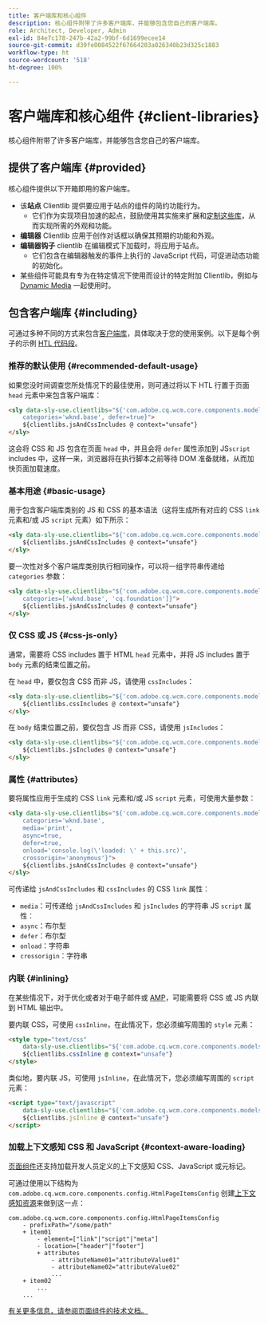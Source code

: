 ```yaml
---
title: 客户端库和核心组件
description: 核心组件附带了许多客户端库，并能够包含您自己的客户端库。
role: Architect, Developer, Admin
exl-id: 84e7c178-247b-42a2-99bf-6d1699ecee14
source-git-commit: d39fe0084522f67664203a026340b23d325c1883
workflow-type: ht
source-wordcount: '518'
ht-degree: 100%

---
```



# 客户端库和核心组件 {#client-libraries}

核心组件附带了许多客户端库，并能够包含您自己的客户端库。

## 提供了客户端库 {#provided}

核心组件提供以下开箱即用的客户端库。

* 该&#x200B;**站点** Clientlib 提供要应用于站点的组件的简约功能行为。
   * 它们作为实现项目加速的起点，鼓励使用其实施来扩展和[定制这些库](/help/developing/customizing.md)，从而实现所需的外观和功能。
* **编辑器** Clientlib 应用于创作对话框以确保其预期的功能和外观。
* **编辑器钩子** clientlib 在编辑模式下加载时，将应用于站点。
   * 它们包含在编辑器触发的事件上执行的 JavaScript 代码，可促进动态功能的初始化。
* 某些组件可能具有专为在特定情况下使用而设计的特定附加 Clientlib，例如与 [Dynamic Media](/help/components/image.md#dynamic-media) 一起使用时。

## 包含客户端库 {#including}

可通过多种不同的方式来包含[客户端库](/help/developing/archetype/front-end.md#clientlibs)，具体取决于您的使用案例。以下是每个例子的示例 [HTL 代码段](https://experienceleague.adobe.com/docs/experience-manager-htl/using/overview.html)。

### 推荐的默认使用 {#recommended-default-usage}

如果您没时间调查您所处情况下的最佳使用，则可通过将以下 HTL 行置于页面 `head` 元素中来包含客户端库：

```html
<sly data-sly-use.clientlibs="${'com.adobe.cq.wcm.core.components.models.ClientLibraries' @
    categories='wknd.base', defer=true}">
    ${clientlibs.jsAndCssIncludes @ context="unsafe"}
</sly>
```

这会将 CSS 和 JS 包含在页面 `head` 中，并且会将 `defer` 属性添加到 JS`script` includes 中，这样一来，浏览器将在执行脚本之前等待 DOM 准备就绪，从而加快页面加载速度。

### 基本用途 {#basic-usage}

用于包含客户端库类别的 JS 和 CSS 的基本语法（这将生成所有对应的 CSS `link` 元素和/或 JS `script` 元素）如下所示：

```html
<sly data-sly-use.clientlibs="${'com.adobe.cq.wcm.core.components.models.ClientLibraries' @ categories='wknd.base'}">
    ${clientlibs.jsAndCssIncludes @ context="unsafe"}
</sly>
```

要一次性对多个客户端库类别执行相同操作，可以将一组字符串传递给 `categories` 参数：

```html
<sly data-sly-use.clientlibs="${'com.adobe.cq.wcm.core.components.models.ClientLibraries' @
    categories=['wknd.base', 'cq.foundation']}">
    ${clientlibs.jsAndCssIncludes @ context="unsafe"}
</sly>
```

### 仅 CSS 或 JS {#css-js-only}

通常，需要将 CSS includes 置于 HTML `head` 元素中，并将 JS includes 置于 `body` 元素的结束位置之前。

在 `head` 中，要仅包含 CSS 而非 JS，请使用 `cssIncludes`：

```html
<sly data-sly-use.clientlibs="${'com.adobe.cq.wcm.core.components.models.ClientLibraries' @ categories='wknd.base'}">
    ${clientlibs.cssIncludes @ context="unsafe"}
</sly>
```

在 `body` 结束位置之前，要仅包含 JS 而非 CSS，请使用 `jsIncludes`：

```html
<sly data-sly-use.clientlibs="${'com.adobe.cq.wcm.core.components.models.ClientLibraries' @ categories='wknd.base'}">
    ${clientlibs.jsIncludes @ context="unsafe"}
</sly>
```

### 属性 {#attributes}

要将属性应用于生成的 CSS `link` 元素和/或 JS `script` 元素，可使用大量参数：

```html
<sly data-sly-use.clientlibs="${'com.adobe.cq.wcm.core.components.models.ClientLibraries' @
    categories='wknd.base',
    media='print',
    async=true,
    defer=true,
    onload='console.log(\'loaded: \' + this.src)',
    crossorigin='anonymous'}">
    ${clientlibs.jsAndCssIncludes @ context="unsafe"}
</sly>
```

可传递给 `jsAndCssIncludes` 和 `cssIncludes` 的 CSS `link` 属性：

* `media`：可传递给 `jsAndCssIncludes` 和 `jsIncludes` 的字符串 JS `script` 属性：
* `async`：布尔型
* `defer`：布尔型
* `onload`：字符串
* `crossorigin`：字符串

### 内联 {#inlining}

在某些情况下，对于优化或者对于电子邮件或 [AMP](amp.md)，可能需要将 CSS 或 JS 内联到 HTML 输出中。

要内联 CSS，可使用 `cssInline`，在此情况下，您必须编写周围的 `style` 元素：

```html
<style type="text/css"
    data-sly-use.clientlibs="${'com.adobe.cq.wcm.core.components.models.ClientLibraries' @ categories='wknd.base'}">
    ${clientlibs.cssInline @ context="unsafe"}
</style>
```

类似地，要内联 JS，可使用 `jsInline`，在此情况下，您必须编写周围的 `script` 元素：

```html
<script type="text/javascript"
    data-sly-use.clientlibs="${'com.adobe.cq.wcm.core.components.models.ClientLibraries' @ categories='wknd.base'}">
    ${clientlibs.jsInline @ context="unsafe"}
</script>
```

### 加载上下文感知 CSS 和 JavaScript {#context-aware-loading}

[页面组件](/help/components/page.md)还支持加载开发人员定义的上下文感知 CSS、JavaScript 或元标记。

可通过使用以下结构为 `com.adobe.cq.wcm.core.components.config.HtmlPageItemsConfig` 创建[上下文感知资源](context-aware-configs.md)来做到这一点：

```text
com.adobe.cq.wcm.core.components.config.HtmlPageItemsConfig
    - prefixPath="/some/path"
    + item01
        - element=["link"|"script"|"meta"]
        - location=["header"|"footer"]
        + attributes
            - attributeName01="attributeValue01"
            - attributeName02="attributeValue02"
            ...
    + item02
        ...
    ...
```

[有关更多信息，请参阅页面组件的技术文档。](https://github.com/adobe/aem-core-wcm-components/tree/master/content/src/content/jcr_root/apps/core/wcm/components/page/v2/page#loading-of-context-aware-cssjs)
